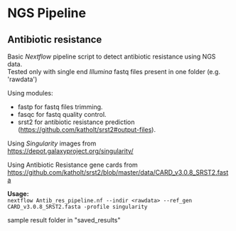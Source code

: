 # NGS Pipeline
## Antibiotic resistance

Basic *Nextflow* pipeline script to detect antibiotic resistance using NGS data.  
Tested only with single end *Illumina* fastq files present in one folder (e.g. 'rawdata')

Using modules:  
- fastp for fastq files trimming.
- fasqc for fastq quality control.
- srst2 for antibiotic resistance prediction (https://github.com/katholt/srst2#output-files).
    

Using *Singularity* images from  
https://depot.galaxyproject.org/singularity/


Using Antibiotic Resistance gene cards from  
https://github.com/katholt/srst2/blob/master/data/CARD_v3.0.8_SRST2.fasta


**Usage:**  
`nextflow Antib_res_pipeline.nf --indir <rawdata> --ref_gen CARD_v3.0.8_SRST2.fasta -profile singularity`

sample result folder in "saved_results"
